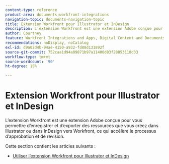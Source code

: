 ```yaml
---
content-type: reference
product-area: documents;workfront-integrations
navigation-topic: documents-navigation-topic
title: Extension Workfront pour Illustrator et InDesign
description: L’extension Workfront est une extension Adobe conçue pour vous permettre d’enregistrer et d’exporter des ressources que vous créez dans Illustrator ou dans InDesign vers Workfront, ce qui accélère le processus d’approbation et de révision.
author: Courtney
feature: Workfront Integrations and Apps, Digital Content and Documents
recommendations: noDisplay, noCatalog
exl-id: d9a02d4b-94ae-4150-a932-fd88d131892f
source-git-commit: 752caa1d94a09871b97a11400d83f28853118d33
workflow-type: tm+mt
source-wordcount: '90'
ht-degree: 15%

---
```


# Extension Workfront pour Illustrator et InDesign

<!--
>[!IMPORTANT]
>
>We are removing the Workfront extension for Illustrator and InDesign from the Creative Cloud exchange in mid-November.
-->

L’extension Workfront est une extension Adobe conçue pour vous permettre d’enregistrer et d’exporter des ressources que vous créez dans Illustrator ou dans InDesign vers Workfront, ce qui accélère le processus d’approbation et de révision.

Cette section contient les articles suivants :

* [Utiliser l’extension Workfront pour Illustrator et InDesign](../../documents/workfront-for-adobe-creative-cloud/use-wf-adobe-cc.md)
